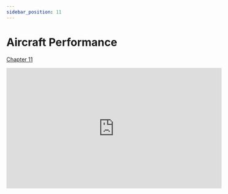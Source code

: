 ```yaml
---
sidebar_position: 11
---
```


# Aircraft Performance

[Chapter 11](https://www.faa.gov/sites/faa.gov/files/13_phak_ch11.pdf)

<iframe width="560" height="315" src="https://www.youtube-nocookie.com/embed/g6gBl87oh1M?si=fmZOtURn5y_RfO12" title="YouTube video player" frameBorder="0" allow="accelerometer; clipboard-write; encrypted-media; picture-in-picture; web-share; fullscreen" referrerPolicy="strict-origin-when-cross-origin" allowFullScreen></iframe>